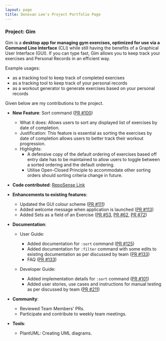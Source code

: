 ```yaml
---
layout: page
title: Donovan Lee's Project Portfolio Page
---
```


### Project: Gim

Gim is a **desktop app for managing gym exercises, optimized for use via a Command Line Interface** (CLI) while still having the benefits of a Graphical User Interface (GUI). If you can type fast, Gim allows you to keep track your exercises and Personal Records in an efficient way.

Example usages:
* as a tracking tool to keep track of completed exercises
* as a tracking tool to keep track of your personal records
* as a workout generator to generate exercises based on your personal records

Given below are my contributions to the project.

* **New Feature**: Sort command ([PR #100](https://github.com/AY2223S1-CS2103T-T15-4/tp/pull/100))
    * What it does: Allows users to sort any displayed list of exercises by date of completion.
    * Justification: This feature is essential as sorting the exercises by date of completion allows users to better track their workout progression.
    * Highlights:
        * A defensive copy of the default ordering of exercises based off entry date has to be maintained to allow users to toggle between a sorted ordering and the default ordering.
        * Utilise Open-Closed Principle to accommodate other sorting orders should sorting criteria change in future.

* **Code contributed**: [RepoSense Link](https://nus-cs2103-ay2223s1.github.io/tp-dashboard/?search=24donovan24&breakdown=true&sort=groupTitle&sortWithin=title&since=2022-09-16&timeframe=commit&mergegroup=&groupSelect=groupByRepos&checkedFileTypes=docs~functional-code~test-code~other)

* **Enhancements to existing features**:
    * Updated the GUI colour scheme ([PR #111](https://github.com/AY2223S1-CS2103T-T15-4/tp/pull/111))
    * Added welcome message when application is launched ([PR #113](https://github.com/AY2223S1-CS2103T-T15-4/tp/pull/113))
    * Added Sets as a field of an Exercise ([PR #53](https://github.com/AY2223S1-CS2103T-T15-4/tp/pull/53), [PR #62](https://github.com/AY2223S1-CS2103T-T15-4/tp/pull/62), [PR #72](https://github.com/AY2223S1-CS2103T-T15-4/tp/pull/72))

* **Documentation**:
    * User Guide:
        * Added documentation for `:sort` command ([PR #125](https://github.com/AY2223S1-CS2103T-T15-4/tp/pull/125))
        * Added documentation for `:filter` command with some edits to existing documentation as per discussed by team ([PR #133](https://github.com/AY2223S1-CS2103T-T15-4/tp/pull/133))
        * FAQ ([PR #133](https://github.com/AY2223S1-CS2103T-T15-4/tp/pull/133))

    * Developer Guide:
        * Added implementation details for `:sort` command ([PR #101](https://github.com/AY2223S1-CS2103T-T15-4/tp/pull/101))
        * Added user stories, use cases and instructions for manual testing as per discussed by team ([PR #211](https://github.com/AY2223S1-CS2103T-T15-4/tp/pull/211))

* **Community**:
    * Reviewed Team Members' PRs.
    * Participate and contribute to weekly team meetings.

* **Tools**:
    * PlantUML: Creating UML diagrams.

    